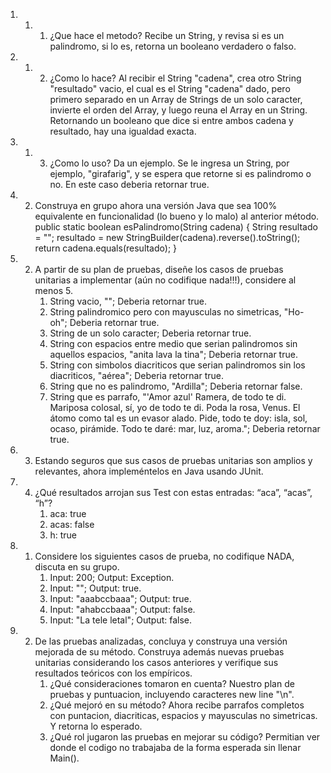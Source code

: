 1. 1. 1. ¿Que hace el metodo?
    Recibe un String, y revisa si es un palindromo, si lo es, retorna un booleano verdadero o falso.
1. 1. 2. ¿Como lo hace?
    Al recibir el String "cadena", crea otro String "resultado" vacio, el cual es el String "cadena" dado, pero primero separado en
    un Array de Strings de un solo caracter, invierte el orden del Array, y luego reuna el Array en un String. Retornando un booleano
    que dice si entre ambos cadena y resultado, hay una igualdad exacta.
1. 1. 3. ¿Como lo uso? Da un ejemplo.
    Se le ingresa un String, por ejemplo, "girafarig", y se espera que retorne si es palindromo o no. En este caso deberia retornar true.
2. 2. Construya en grupo ahora una versión Java que sea 100% equivalente en funcionalidad (lo bueno y lo malo) al anterior método.
   public static boolean esPalindromo(String cadena) {
         String resultado = "";
         resultado = new StringBuilder(cadena).reverse().toString();
         return cadena.equals(resultado);
         }
3. 2. A partir de su plan de pruebas, diseñe los casos de pruebas unitarias a implementar (aún no codifique nada!!!), considere al menos 5.
      1. String vacio, ""; Deberia retornar true.
      2. String palindromico pero con mayusculas no simetricas, "Ho-oh"; Deberia retornar true.
      3. String de un solo caracter; Deberia retornar true.
      4. String con espacios entre medio que serian palindromos sin aquellos espacios, "anita lava la tina"; Deberia retornar true.
      5. String con simbolos diacriticos que serian palindromos sin los diacriticos, "aérea"; Deberia retornar true.
      6. String que no es palindromo, "Ardilla"; Deberia retornar false.
      7. String que es parrafo, 
      "'Amor azul' Ramera, de todo te di. Mariposa colosal, sí, yo de todo te di.
      Poda la rosa, Venus. El átomo como tal es un evasor alado.
      Pide, todo te doy: isla, sol, ocaso, pirámide. Todo te daré: mar, luz, aroma."; Deberia retornar true.
3. 3. Estando seguros que sus casos de pruebas unitarias son amplios y relevantes, ahora impleméntelos en Java usando JUnit.
3. 4. ¿Qué resultados arrojan sus Test con estas entradas: “aca”, “acas”, “h”?
      1. aca: true
      2. acas: false
      3. h: true
4. 1. Considere los siguientes casos de prueba, no codifique NADA, discuta en su grupo.
      1. Input: 200; Output: Exception.
      2. Input: ""; Output: true.
      3. Input: "aaabccbaaa"; Output: true.
      4. Input: "ahabccbaaa"; Output: false.
      5. Input: "La tele letal"; Output: false.
4. 2. De las pruebas analizadas, concluya y construya una versión mejorada de su método. Construya además nuevas pruebas unitarias considerando los casos anteriores y verifique sus resultados teóricos con los empíricos.
      1. ¿Qué consideraciones tomaron en cuenta? 
        Nuestro plan de pruebas y puntuacion, incluyendo caracteres new line "\n".
      2. ¿Qué mejoró en su método?
        Ahora recibe parrafos completos con puntacion, diacriticas, espacios y mayusculas no simetricas. Y retorna lo esperado.
      3. ¿Qué rol jugaron las pruebas en mejorar su código?
        Permitian ver donde el codigo no trabajaba de la forma esperada sin llenar Main().